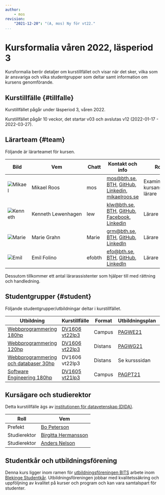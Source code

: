 ```yaml
---
author:
    - mos
revision:
    "2021-12-20": "(A, mos) Ny för vt22."
...
```

Kursformalia våren 2022, läsperiod 3
==================================

Kursformalia berör detaljer om kurstillfället och visar när det sker, vilka som är ansvariga och vilka studentgrupper som deltar samt information om kursens genomförande.

<!--more-->



Kurstillfälle {#tillfalle}
----------------------------------

Kurstillfället pågår under läsperiod 3, våren 2022.

Kurstillfället pågår 10 veckor, det startar v03 och avslutas v12 (2022-01-17 - 2022-03-27).



Lärarteam {#team}
----------------------------------

Följande är lärarteamet för kursen.

| Bild    | Vem         | Chatt | Kontakt och info | Roll |
|---------|-------------|-------|------------------|------|
| ![Mikael](image/mikael-roos/mos-tjaro.jpg?w=100&h=100&cf&a=27,12,18,10) | Mikael&nbsp;Roos | mos   | mos@bth.se, [BTH](https://www.bth.se/staff/mikael-roos-mos/), [GitHub](https://github.com/mosbth), [Linkedin](http://www.linkedin.com/in/pt90mr), [mikaelroos.se](https://mikaelroos.se) | Examinator, kursansvarig, lärare
| ![Kenneth](image/lararteam/kenneth.jpg?w=100&h=100&cf) | Kenneth&nbsp;Lewenhagen | lew   | klw@bth.se, [BTH](https://www.bth.se/?s=klw&searchtype=employee), [GitHub](https://github.com/lewenhagen), [Facebook](http://www.facebook.com/kenneth.lewenhagen), [Linkedin](http://www.linkedin.com/in/kennethlewenhagen) | Lärare
| ![Marie](image/lararteam/marie.jpg?w=100&h=100&cf) | Marie&nbsp;Grahn | Marie | grm@bth.se, [BTH](https://www.bth.se/?s=grm&searchtype=employee), [GitHub](https://github.com/epkmagr), [LinkedIn](https://se.linkedin.com/in/marie-grahn-32548811a/) | Lärare
| ![Emil](image/lararteam/emil.jpg?w=100&h=100&cf) | Emil&nbsp;Folino | efobth | efo@bth.se, [BTH](https://www.bth.se/?s=efo&searchtype=employee), [GitHub](https://github.com/emilfolino), [LinkedIn](https://se.linkedin.com/in/emil-folino-23a7002a) | Lärare

Dessutom tillkommer ett antal lärarassistenter som hjälper till med rättning och handledning.



Studentgrupper {#student}
----------------------------------

Följande studentgrupper/utbildningar deltar i kurstillfället.

| Utbildning | Kurstillfälle | Format | Utbildningsplan | Ansvarig |
|------------|--------------|--------|-----------------|----------|
| [Webbprogrammering 180hp](https://www.bth.se/utbildning/program/pagwe/) | [DV1606 vt22lp3](http://www.bth.se/utbildning/program-och-kurser/kurser/20231/BTWD7) | Campus | [PAGWE21](http://edu.bth.se/utbildningsplaner/PAGWE_HT-21.pdf) | Mikael Roos mos@bth.se |
| [Webbprogrammering 120hp](https://www.bth.se/utbildning/program/pagwg/) | [DV1606 vt22lp3](http://www.bth.se/utbildning/program-och-kurser/kurser/20231/BAMHL) | Distans | [PAGWG21](http://edu.bth.se/utbildningsplaner/PAGWG_HT-21.pdf) | Mikael Roos mos@bth.se |
| [Webbprogrammering och databaser 30hp](https://www.bth.se/utbildning/program-och-kurser/kurspaket/20212/KP671/) | DV1606 vt22lp3 | Distans | Se kursssidan | Mikael Roos mos@bth.se |
| [Software Engineering 180hp](https://www.bth.se/utbildning/program/pagpt/) | [DV1605 vt21lp3](http://www.bth.se/utbildning/program-och-kurser/kurser/20231/BK9TW) | Campus | [PAGPT21](http://edu.bth.se/utbildningsplaner/PAGPT_HT-21.pdf) | Torbjörn Fridensköld torbjorn.fridenskold@bth.se  |



Kursägare och studierektor
----------------------------------

Detta kurstillfälle ägs av [institutionen för datavetenskap (DIDA)](https://www.bth.se/om-oss/institutioner/dida/).

| Roll | Vem |
|------|-----|
| Prefekt | [Bo Peterson](https://www.bth.se/?s=Bo+Peterson&searchtype=employee) |
| Studierektor | [Birgitta Hermansson](https://www.bth.se/?s=Hermanson%2C+Birgitta+) |
| Studierektor | [Anders Nelson](https://www.bth.se/eng/?s=Anders+Nelsson) |



Studentkår och utbildningsförening
----------------------------------

Denna kurs ligger inom ramen för [utbildningsföreningen BITS](https://www.bthstudent.se/utbildning/utbildningsforeningar/) arbete inom [Blekinge Studentkår](https://www.bthstudent.se/). Utbildningsföreningen jobbar med kvalitetssäkring och uppföljning av kvalitet på kurser och program och kan vara samtalspart för studenter.
